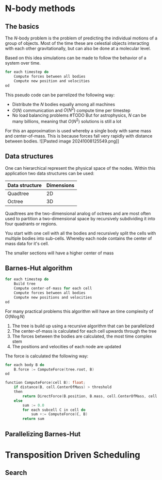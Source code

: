 # N-body methods
## The basics
The $N$-body problem is the problem of predicting the individual motions of a group of objects.
Most of the time these are celestial objects interacting with each other gravitationally, but can also be done at a molecular level. 

Based on this idea simulations can be made to follow the behavior of a system over time.
```c
for each timestep do
	Compute forces between all bodies
	Compute new position and velocities
od
```
This pseudo code can be parrelized the following way:
- Distribute the $N$ bodies equally among all machines
- $O(N)$ communication and $O(N^2)$ compute time per timestep
- No load balancing problems #TODO
But for astrophysics, $N$ can be many billions, meaning that $O(N^2)$ solutions is still a lot

For this an approximation is used whereby a single body with same mass and center-of-mass.
This is because forces fall very rapidly with distance between bodies.
![[Pasted image 20241008125549.png]]
## Data structures
One can hierarchical represent the physical space of the nodes.
Within this application two data structures can be used:

| Data structure | Dimensions |
| -------------- | ---------- |
| Quadtree       | 2D         |
| Octree         | 3D         |
Quadtrees are the two-dimensional analog of octrees and are most often used to partition a two-dimensional space by recursively subdividing it into four quadrants or regions.

You start with one cell with all the bodies and recursively split the cells with multiple bodies into sub-cells. Whereby each node contains the center of mass data for it's cell.

The smaller sections will have a higher center of mass

## Barnes-Hut algorithm
```c
for each timestep do
	Build tree
	Compute center-of-mass for each cell
	Compute forces between all bodies
	Compute new positions and velocities
od
```
For many practical problems this algorithm will have an time complexity of $O(N \log N)$
1. The tree is build up using a recursive algorithm that can be parallelized
2. The center-of-mass is calculated for each cell upwards through the tree
3. The forces between the bodies are calculated, the most time complex stem
4. The positions and velocities of each node are updated

The force is calculated the following way:
```c
for each body B do
	B.force := ComputeForce(tree.root, B)
od

function ComputeForce(cell B): float;
	if distance(B, cell.CenterOfMass) > threshold
	then
		return DirectForce(B.position, B.mass, cell.CenterOfMass, cell.Mass)
	else
		sum := 0.0
		for each subcell C in cell do
			sum +:= ComputeForce(C, B)
		return sum
```

## Parallelizing Barnes-Hut
# Transposition Driven Scheduling
## Search